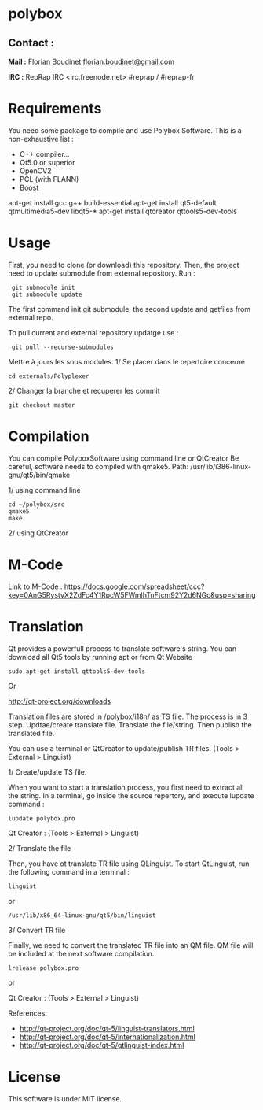 polybox
=======

Contact :
---------
<b>Mail :</b> Florian Boudinet   <florian.boudinet@gmail.com>

<b>IRC :</b> RepRap IRC <irc.freenode.net> #reprap / #reprap-fr


Requirements
============
You need some package to compile and use Polybox Software.
This is a non-exhaustive list :
* C++ compiler... 
* Qt5.0 or superior 
* OpenCV2
* PCL (with FLANN)
* Boost

apt-get install gcc g++ build-essential
apt-get install qt5-default qtmultimedia5-dev libqt5-*
apt-get install qtcreator qttools5-dev-tools

Usage
=====

First, you need to clone (or download) this repository.
Then, the project need to update submodule from external repository.
Run : 
```
 git submodule init 
 git submodule update
```
The first command init git submodule, the second update and getfiles from external repo.

To pull current and external repository updatge use : 

```
 git pull --recurse-submodules
```

Mettre à jours les sous modules.
1/ Se placer dans le repertoire concerné
```
cd externals/Polyplexer
```
2/ Changer la branche et recuperer les commit
```
git checkout master
```
Compilation
=====

You can compile PolyboxSoftware using command line or QtCreator
Be careful, software needs to compiled with qmake5. 
Path: /usr/lib/i386-linux-gnu/qt5/bin/qmake

1/ using command line
```
cd ~/polybox/src
qmake5
make
```
2/ using QtCreator




M-Code
=======
Link to M-Code :
https://docs.google.com/spreadsheet/ccc?key=0AnG5RystvX2ZdFc4Y1RpcW5FWmlhTnFtcm92Y2d6NGc&usp=sharing


Translation
===========

Qt provides a powerfull process to translate software's string.
You can download all Qt5 tools by running apt or from Qt Website
```
sudo apt-get install qttools5-dev-tools
```

Or 

http://qt-project.org/downloads

Translation files are stored in /polybox/i18n/ as TS file.
The process is in 3 step. Updtae/create translate file. Translate the file/string. Then publish the translated file.

You can use a terminal or QtCreator to update/publish TR files. (Tools > External > Linguist)


1/ Create/update TS file.

When you want to start a translation process, you first need to extract all the string.
In a terminal, go inside the source repertory, and execute lupdate command : 
```
lupdate polybox.pro
```

Qt Creator : (Tools > External > Linguist)

2/ Translate the file

Then, you have ot translate TR file using QLinguist.
To start QtLinguist, run the following command in a terminal :
```
linguist
```
or 
```
/usr/lib/x86_64-linux-gnu/qt5/bin/linguist
```

3/ Convert TR file

Finally, we need to convert the translated TR file into an QM file. QM file will be included at the next software compilation.

```
lrelease polybox.pro
```
or 

Qt Creator : (Tools > External > Linguist)


References:
* http://qt-project.org/doc/qt-5/linguist-translators.html
* http://qt-project.org/doc/qt-5/internationalization.html
* http://qt-project.org/doc/qt-5/qtlinguist-index.html



License
=======

This software is under MIT license.
